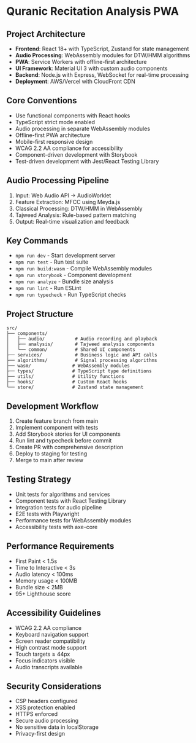 # Quranic Recitation Analysis PWA

## Project Architecture
- **Frontend**: React 18+ with TypeScript, Zustand for state management
- **Audio Processing**: WebAssembly modules for DTW/HMM algorithms
- **PWA**: Service Workers with offline-first architecture
- **UI Framework**: Material UI 3 with custom audio components
- **Backend**: Node.js with Express, WebSocket for real-time processing
- **Deployment**: AWS/Vercel with CloudFront CDN

## Core Conventions
- Use functional components with React hooks
- TypeScript strict mode enabled
- Audio processing in separate WebAssembly modules
- Offline-first PWA architecture
- Mobile-first responsive design
- WCAG 2.2 AA compliance for accessibility
- Component-driven development with Storybook
- Test-driven development with Jest/React Testing Library

## Audio Processing Pipeline
1. Input: Web Audio API → AudioWorklet
2. Feature Extraction: MFCC using Meyda.js
3. Classical Processing: DTW/HMM in WebAssembly
4. Tajweed Analysis: Rule-based pattern matching
5. Output: Real-time visualization and feedback

## Key Commands
- `npm run dev` - Start development server
- `npm run test` - Run test suite
- `npm run build:wasm` - Compile WebAssembly modules
- `npm run storybook` - Component development
- `npm run analyze` - Bundle size analysis
- `npm run lint` - Run ESLint
- `npm run typecheck` - Run TypeScript checks

## Project Structure
```
src/
├── components/
│   ├── audio/           # Audio recording and playback
│   ├── analysis/        # Tajweed analysis components
│   └── common/          # Shared UI components
├── services/            # Business logic and API calls
├── algorithms/          # Signal processing algorithms
├── wasm/               # WebAssembly modules
├── types/              # TypeScript type definitions
├── utils/              # Utility functions
├── hooks/              # Custom React hooks
└── store/              # Zustand state management
```

## Development Workflow
1. Create feature branch from main
2. Implement component with tests
3. Add Storybook stories for UI components
4. Run lint and typecheck before commit
5. Create PR with comprehensive description
6. Deploy to staging for testing
7. Merge to main after review

## Testing Strategy
- Unit tests for algorithms and services
- Component tests with React Testing Library
- Integration tests for audio pipeline
- E2E tests with Playwright
- Performance tests for WebAssembly modules
- Accessibility tests with axe-core

## Performance Requirements
- First Paint < 1.5s
- Time to Interactive < 3s
- Audio latency < 100ms
- Memory usage < 100MB
- Bundle size < 2MB
- 95+ Lighthouse score

## Accessibility Guidelines
- WCAG 2.2 AA compliance
- Keyboard navigation support
- Screen reader compatibility
- High contrast mode support
- Touch targets ≥ 44px
- Focus indicators visible
- Audio transcripts available

## Security Considerations
- CSP headers configured
- XSS protection enabled
- HTTPS enforced
- Secure audio processing
- No sensitive data in localStorage
- Privacy-first design